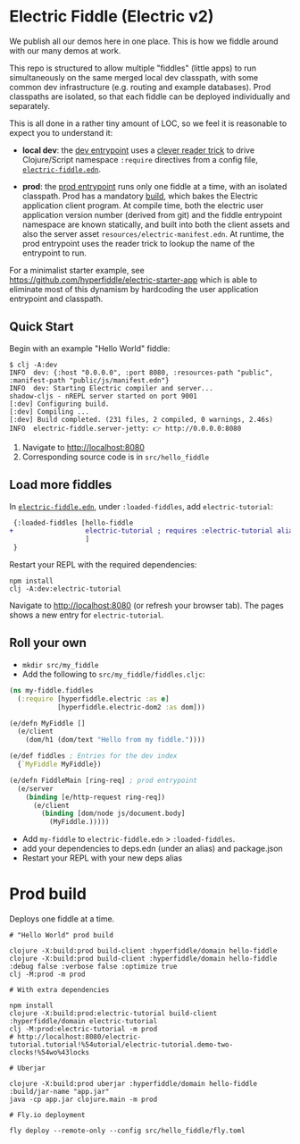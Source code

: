 # Electric Fiddle (Electric v2)

We publish all our demos here in one place. This is how we fiddle around with our many demos at work.

This repo is structured to allow multiple "fiddles" (little apps) to run simultaneously on the same merged local dev classpath, with some common dev infrastructure (e.g. routing and example databases). Prod classpaths are isolated, so that each fiddle can be deployed individually and separately.

This is all done in a rather tiny amount of LOC, so we feel it is reasonable to expect you to understand it:

* **local dev**: the [dev entrypoint](src-dev/dev.cljc) uses a [clever reader trick](src-dev/fiddles.cljc) to drive Clojure/Script namespace `:require` directives from a config file, [`electric-fiddle.edn`](electric-fiddle.edn).

* **prod**: the [prod entrypoint](src-prod/prod.cljc) runs only one fiddle at a time, with an isolated classpath. Prod has a mandatory [build](src-build/build.clj), which bakes the Electric application client program. At compile time, both the electric user application version number (derived from git) and the fiddle entrypoint namespace are known statically, and built into both the client assets and also the server asset `resources/electric-manifest.edn`. At runtime, the prod entrypoint uses the reader trick to lookup the name of the entrypoint to run.

For a minimalist starter example, see https://github.com/hyperfiddle/electric-starter-app which is able to eliminate most of this dynamism by hardcoding the user application entrypoint and classpath.

## Quick Start

Begin with an example "Hello World" fiddle:

```shell
$ clj -A:dev
INFO  dev: {:host "0.0.0.0", :port 8080, :resources-path "public", :manifest-path "public/js/manifest.edn"}
INFO  dev: Starting Electric compiler and server...
shadow-cljs - nREPL server started on port 9001
[:dev] Configuring build.
[:dev] Compiling ...
[:dev] Build completed. (231 files, 2 compiled, 0 warnings, 2.46s)
INFO  electric-fiddle.server-jetty: 👉 http://0.0.0.0:8080
```

1. Navigate to [http://localhost:8080](http://localhost:8080)
2. Corresponding source code is in `src/hello_fiddle`

## Load more fiddles

In [`electric-fiddle.edn`](electric-fiddle.edn), under `:loaded-fiddles`, add `electric-tutorial`:

```diff
 {:loaded-fiddles [hello-fiddle
+                  electric-tutorial ; requires :electric-tutorial alias and `npm install`
                   ]
 }
```

Restart your REPL with the required dependencies:
```shell
npm install
clj -A:dev:electric-tutorial
```

Navigate to [http://localhost:8080](http://localhost:8080) (or refresh your browser tab). The pages shows a new entry for `electric-tutorial`.

## Roll your own

- `mkdir src/my_fiddle`
- Add the following to `src/my_fiddle/fiddles.cljc`:
```clojure
(ns my-fiddle.fiddles
  (:require [hyperfiddle.electric :as e]
            [hyperfiddle.electric-dom2 :as dom]))

(e/defn MyFiddle []
  (e/client
    (dom/h1 (dom/text "Hello from my fiddle."))))

(e/def fiddles ; Entries for the dev index
  {`MyFiddle MyFiddle})

(e/defn FiddleMain [ring-req] ; prod entrypoint
  (e/server
    (binding [e/http-request ring-req])
      (e/client
        (binding [dom/node js/document.body]
          (MyFiddle.)))))
```

- Add `my-fiddle` to `electric-fiddle.edn` > `:loaded-fiddles`.
- add your dependencies to deps.edn (under an alias) and package.json
- Restart your REPL with your new deps alias

# Prod build

Deploys one fiddle at a time.

```shell
# "Hello World" prod build

clojure -X:build:prod build-client :hyperfiddle/domain hello-fiddle
clojure -X:build:prod build-client :hyperfiddle/domain hello-fiddle :debug false :verbose false :optimize true
clj -M:prod -m prod

# With extra dependencies

npm install
clojure -X:build:prod:electric-tutorial build-client :hyperfiddle/domain electric-tutorial
clj -M:prod:electric-tutorial -m prod
# http://localhost:8080/electric-tutorial.tutorial!%54utorial/electric-tutorial.demo-two-clocks!%54wo%43locks

# Uberjar

clojure -X:build:prod uberjar :hyperfiddle/domain hello-fiddle :build/jar-name "app.jar"
java -cp app.jar clojure.main -m prod

# Fly.io deployment

fly deploy --remote-only --config src/hello_fiddle/fly.toml
```
